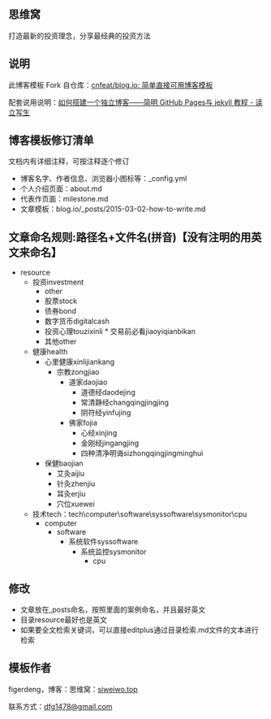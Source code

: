 ## 思维窝
打造最新的投资理念，分享最经典的投资方法

## 说明

此博客模板 Fork 自仓库：[cnfeat/blog.io: 简单直接可用博客模板](https://github.com/cnfeat/blog.io)

配套说用说明：[如何搭建一个独立博客——简明 GitHub Pages与 jekyll 教程 - 读立写生](http://www.cnfeat.com/blog/2014/05/10/how-to-build-a-blog/)

## 博客模板修订清单

文档内有详细注释，可按注释逐个修订

* 博客名字、作者信息、浏览器小图标等：_config.yml 
* 个人介绍页面：about.md
* 代表作页面：milestone.md
* 文章模板：blog.io/_posts/2015-03-02-how-to-write.md 
## 文章命名规则:路径名+文件名(拼音)【没有注明的用英文来命名】
* resource
	* 投资investment
		* other	
		* 股票stock
		* 债券bond
		* 数字货币digitalcash
		* 投资心理touzixinli
				* 交易前必看jiaoyiqianbikan
		* 其他other
	*	健康health
		*	心里健康xinlijiankang
			*	宗教zongjiao
				*	道家daojiao
					*	道德经daodejing
					*	常清静经changqingjingjing
					*	阴符经yinfujing
				*	佛家fojia
					*	心经xinjing
					*	金刚经jingangjing
					*	四种清净明诲sizhongqingjingminghui
		*	保健baojian
			*	艾灸aijiu
			*	针灸zhenjiu
			*	耳灸erjiu
			*	穴位xuewei
	* 技术tech：tech\computer\software\syssoftware\sysmonitor\cpu
		* computer
			* software
				* 系统软件syssoftware
					* 系统监控sysmonitor
						* cpu

			 	

## 修改
* 文章放在_posts命名，按照里面的案例命名，并且最好英文
* 目录resource最好也是英文
* 如果要全文检索关键词，可以直接editplus通过目录检索.md文件的文本进行检索


## 


## 模板作者

figerdeng，博客：思维窝：[siweiwo.top](siweiwo.top)

联系方式：dfg1478@gmail.com


